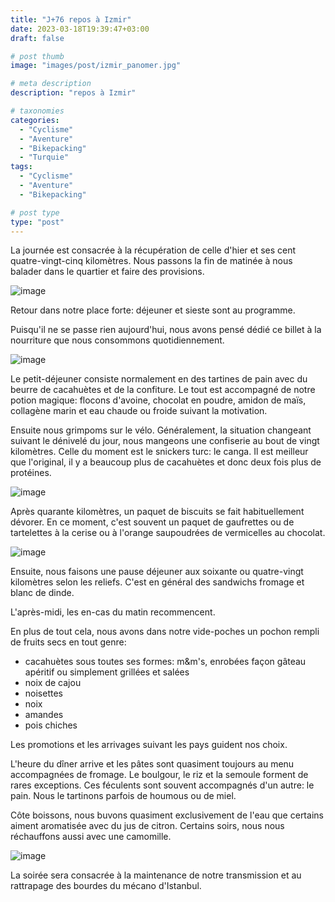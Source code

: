 ```yaml
---
title: "J+76 repos à Izmir"
date: 2023-03-18T19:39:47+03:00
draft: false

# post thumb
image: "images/post/izmir_panomer.jpg"

# meta description
description: "repos à Izmir"

# taxonomies
categories:
  - "Cyclisme" 
  - "Aventure" 
  - "Bikepacking"
  - "Turquie" 
tags:
  - "Cyclisme" 
  - "Aventure" 
  - "Bikepacking" 

# post type
type: "post"
---
```


La journée est consacrée à la récupération de celle d'hier et ses cent quatre-vingt-cinq kilomètres. Nous passons la fin de matinée à nous balader dans le quartier et faire des provisions. 

![image](../../images/post/izmir_ville.jpg)

Retour dans notre place forte: déjeuner et sieste sont au programme. 

Puisqu'il ne se passe rien aujourd'hui, nous avons pensé dédié ce billet à la nourriture que nous consommons quotidiennement. 

![image](../../images/post/izmir_tour.jpg)

Le petit-déjeuner consiste normalement en des tartines de pain avec du beurre de cacahuètes et de la confiture. Le tout est accompagné de notre potion magique: flocons d'avoine, chocolat en poudre, amidon de maïs, collagène marin et eau chaude ou froide suivant la motivation. 

Ensuite nous grimpoms sur le vélo. Généralement, la situation changeant suivant le dénivelé du jour, nous mangeons une confiserie au bout de vingt kilomètres. Celle du moment est le snickers turc: le canga. Il est meilleur que l'original, il y a beaucoup plus de cacahuètes et donc deux fois plus de protéines. 

![image](../../images/post/izmir_barre.jpg)

Après quarante kilomètres, un paquet de biscuits se fait habituellement dévorer. En ce moment, c'est souvent un paquet de gaufrettes ou de tartelettes à la cerise ou à l'orange saupoudrées de vermicelles au chocolat.

![image](../../images/post/izmir_gateaux.jpg)

Ensuite, nous faisons une pause déjeuner aux soixante ou quatre-vingt kilomètres selon les reliefs. C'est en général des sandwichs fromage et blanc de dinde.

L'après-midi, les en-cas du matin recommencent.

En plus de tout cela, nous avons dans notre vide-poches un pochon rempli de fruits secs en tout genre:

- cacahuètes sous toutes ses formes: m&m's, enrobées façon gâteau apéritif ou simplement grillées et salées 
- noix de cajou
- noisettes
- noix
- amandes
- pois chiches

Les promotions et les arrivages suivant les pays guident nos choix.

L'heure du dîner arrive et les pâtes sont quasiment toujours au menu accompagnées de fromage. Le boulgour, le riz et la semoule forment de rares exceptions. Ces féculents sont souvent accompagnés d'un autre: le pain. Nous le tartinons parfois de houmous ou de miel.

Côte boissons, nous buvons quasiment exclusivement de l'eau que certains aiment aromatisée avec du jus de citron. Certains soirs, nous nous réchauffons aussi avec une camomille.

![image](../../images/post/izmir_ciel.jpg)

La soirée sera consacrée à la maintenance de notre transmission et au rattrapage des bourdes du mécano d'Istanbul. 
